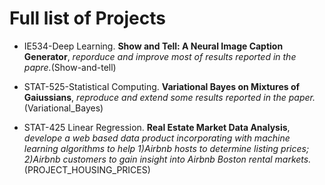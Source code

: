 # Full list of Projects

* IE534-Deep Learning. **Show and Tell: A Neural Image Caption Generator**, *reporduce and improve most of results reported in the papre.*(Show-and-tell)

* STAT-525-Statistical Computing. **Variational Bayes on Mixtures of Gaiussians**, *reproduce and extend some results reported in the paper.* (Variational\_Bayes)

* STAT-425 Linear Regression. **Real Estate Market Data Analysis**, *develope a web based data product incorporating with machine learning algorithms to help 1)Airbnb hosts to determinelisting prices; 2)Airbnb customers to gain insight into Airbnb Boston rental markets.* (PROJECT\_HOUSING\_PRICES)